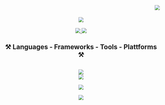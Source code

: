 <img align="right" src="https://visitor-badge.laobi.icu/badge?page_id=salesp07.salesp07" />

<h1 align="center">
    <img src="https://readme-typing-svg.herokuapp.com/?font=Righteous&size=35&center=true&vCenter=true&width=500&height=70&duration=4000&lines=Hi+There!+👋;+I'm+Jensy+Gomez;+From+Curitiba+Brazil+!+!+!;" />
</h1>



<div align="center"> 
  <a href="mailto:contact@jensygomez.us">
    <img src="https://img.shields.io/badge/Gmail-333333?style=for-the-badge&logo=gmail&logoColor=red" />
  </a>
  <a href="https://www.linkedin.com/in/jensygomez/" target="_blank">
    <img src="https://img.shields.io/badge/LinkedIn-0077B5?style=for-the-badge&logo=linkedin&logoColor=white" target="_blank" />
  </a>
 </div>


<h2 align="center">⚒️ Languages - Frameworks - Tools - Plattforms ⚒️</h2>
<br/>
<div align="center">
    <img src="https://skillicons.dev/icons?i=python,bash,powershell" />
    <br/>
    <img src="https://skillicons.dev/icons?i=nodejs,python,javascript,typescript,express,firebase,mongodb,c,java,nextjs,mysql,flask" /><br>
    <br/>
    <img src="https://skillicons.dev/icons?i=nodejs,python,javascript,typescript,express,firebase,mongodb,c,java,nextjs,mysql,flask" /><br>
    <br/>
    <img src="https://skillicons.dev/icons?i=linux,mysql" /><br>
</div>
